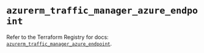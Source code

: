 # `azurerm_traffic_manager_azure_endpoint`

Refer to the Terraform Registry for docs: [`azurerm_traffic_manager_azure_endpoint`](https://registry.terraform.io/providers/hashicorp/azurerm/4.37.0/docs/resources/traffic_manager_azure_endpoint).
